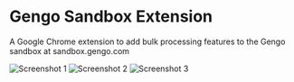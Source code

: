 Gengo Sandbox Extension
=====================

A Google Chrome extension to add bulk processing features to the Gengo sandbox at sandbox.gengo.com

![Screenshot 1](http://i.imgur.com/fPz4O7g.png)
![Screenshot 2](http://i.imgur.com/hjO56YH.png)
![Screenshot 3](http://i.imgur.com/IdqmyYu.png)
